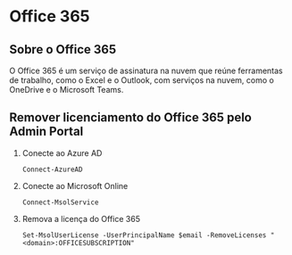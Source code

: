 # Office 365

## Sobre o Office 365

O Office 365 é um serviço de assinatura na nuvem que reúne ferramentas de trabalho, como o Excel e o Outlook, com serviços na nuvem, como o OneDrive e o Microsoft Teams.

## Remover licenciamento do Office 365 pelo Admin Portal

1. Conecte ao Azure AD

    ```Connect-AzureAD```

2. Conecte ao Microsoft Online

    ```Connect-MsolService```

3. Remova a licença do Office 365

    ```Set-MsolUserLicense -UserPrincipalName $email -RemoveLicenses "<domain>:OFFICESUBSCRIPTION"```
